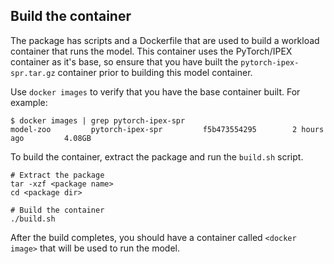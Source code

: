 ## Build the container

The <model name> <mode> package has scripts and a Dockerfile that are
used to build a workload container that runs the model. This container
uses the PyTorch/IPEX container as it's base, so ensure that you have built
the `pytorch-ipex-spr.tar.gz` container prior to building this model container.

Use `docker images` to verify that you have the base container built. For example:
```
$ docker images | grep pytorch-ipex-spr
model-zoo         pytorch-ipex-spr         f5b473554295        2 hours ago         4.08GB
```

To build the <model name> <mode> container, extract the package and
run the `build.sh` script.
```
# Extract the package
tar -xzf <package name>
cd <package dir>

# Build the container
./build.sh
```

After the build completes, you should have a container called
`<docker image>` that will be used to run the model.
